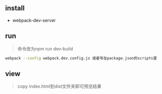 
## install
- webpack-dev-server

## run
> 命令改为npm run dev-build
``` bash
webpack --config webpack.dev.config.js 或者写在package.json的scripts里
```

## view
> copy index.html到dist文件夹即可预览结果